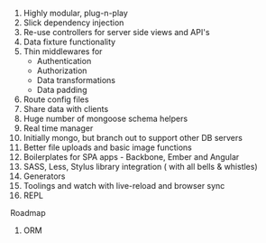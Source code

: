 1. Highly modular, plug-n-play
2. Slick dependency injection
3. Re-use controllers for server side views and API's
4. Data fixture functionality
5. Thin middlewares for 
      - Authentication
      - Authorization
      - Data transformations
      - Data padding
6. Route config files
7. Share data with clients
8. Huge number of mongoose schema helpers
10. Real time manager
12. Initially mongo, but branch out to support other DB servers
11. Better file uploads and basic image functions
9. Boilerplates for SPA apps - Backbone, Ember and Angular
10. SASS, Less, Stylus library integration ( with all bells & whistles)
11. Generators
12. Toolings and watch with live-reload and browser sync
13. REPL


Roadmap
1. ORM